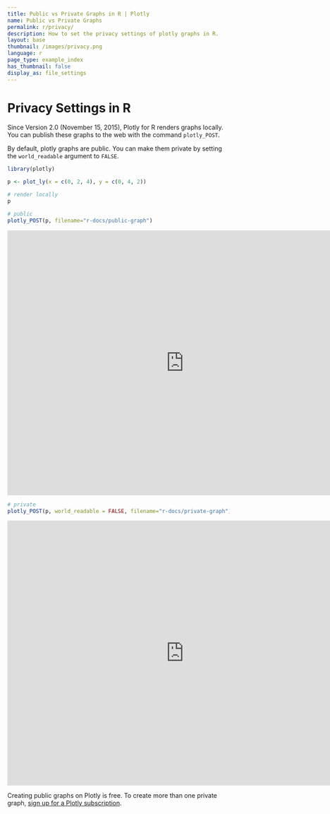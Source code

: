 ```yaml
---
title: Public vs Private Graphs in R | Plotly
name: Public vs Private Graphs
permalink: r/privacy/
description: How to set the privacy settings of plotly graphs in R.
layout: base
thumbnail: /images/privacy.png
language: r
page_type: example_index
has_thumbnail: false
display_as: file_settings
---
```


# Privacy Settings in R

Since Version 2.0 (November 15, 2015), Plotly for R renders graphs locally.
You can publish these graphs to the web with the command `plotly_POST`.

By default, plotly graphs are public.
You can make them private by setting the `world_readable` argument to `FALSE`.


```r
library(plotly)

p <- plot_ly(x = c(0, 2, 4), y = c(0, 4, 2))

# render locally
p
```

```r
# public
plotly_POST(p, filename="r-docs/public-graph")
```

<iframe height="600" id="igraph" scrolling="no" seamless="seamless" src="https://plot.ly/~RPlotBot/519.embed" width="800" frameBorder="0"></iframe>

```r
# private
plotly_POST(p, world_readable = FALSE, filename="r-docs/private-graph")
```

<iframe height="600" id="igraph" scrolling="no" seamless="seamless" src="https://plot.ly/~RPlotBot/521.embed" width="800" frameBorder="0"></iframe>

Creating public graphs on Plotly is free. To create more than one private graph, [sign up for a Plotly subscription](https://plot.ly/products/cloud/).
